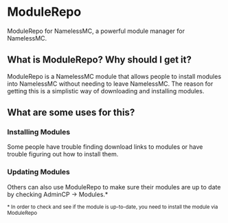 # ModuleRepo
ModuleRepo for NamelessMC, a powerful module manager for NamelessMC.
## What is ModuleRepo? Why should I get it?
ModuleRepo is a NamelessMC module that allows people to install modules into NamelessMC without needing to leave NamelessMC. The reason for getting this is a simplistic way of downloading and installing modules.
## What are some uses for this?
### Installing Modules
Some people have trouble finding download links to modules or have trouble figuring out how to install them.
### Updating Modules
Others can also use ModuleRepo to make sure their modules are up to date by checking AdminCP -> Modules.*

<sub>* In order to check and see if the module is up-to-date, you need to install the module via ModuleRepo</sub>